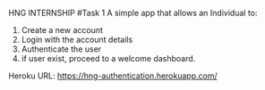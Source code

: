 HNG INTERNSHIP
#Task 1
A simple app that allows an Individual to:
1) Create a new account
2) Login with the account details
3) Authenticate the user
4) if user exist, proceed to a welcome dashboard.

Heroku URL: https://hng-authentication.herokuapp.com/
